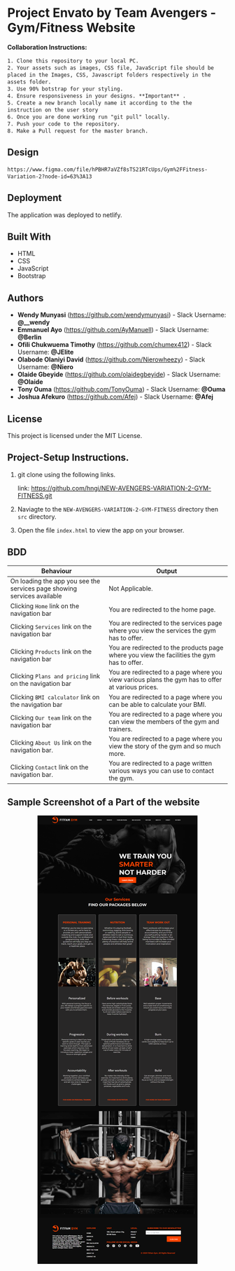 # Project Envato by Team Avengers - Gym/Fitness Website


**Collaboration Instructions:**

    1. Clone this repository to your local PC.
    2. Your assets such as images, CSS file, JavaScript file should be placed in the Images, CSS, Javascript folders respectively in the assets folder.
    3. Use 90% botstrap for your styling.
    4. Ensure responsiveness in your designs. **Important** .
    5. Create a new branch locally name it according to the the instruction on the user story
    6. Once you are done working run "git pull" locally.
    7. Push your code to the repository.
    8. Make a Pull request for the master branch. 
    

## Design
    https://www.figma.com/file/hPBHR7aVZf8sTS21RTcUps/Gym%2FFitness-Variation-2?node-id=63%3A13


##  Deployment

The application was deployed to netlify.

##  Built With

*  HTML
*  CSS
*  JavaScript
*  Bootstrap


##  Authors

* **Wendy Munyasi**  (https://github.com/wendymunyasi) - Slack Username: **@__wendy**
* **Emmanuel Ayo**  (https://github.com/AyManuell) - Slack Username: **@Berlin**
* **Ofili Chukwuema Timothy**  (https://github.com/chumex412) - Slack Username: **@JElite**
* **Olabode Olaniyi David**  (https://github.com/Nierowheezy) - Slack Username: **@Niero**
* **Olaide Gbeyide** (https://github.com/olaidegbeyide) - Slack Username: **@Olaide**
* **Tony Ouma** (https://github.com/TonyOuma) - Slack Username: **@Ouma**
* **Joshua Afekuro** (https://github.com/Afej) - Slack Username: **@Afej**



##  License

This project is licensed under the MIT License.


## Project-Setup Instructions.

1. git clone using the following links.

   link: https://github.com/hngi/NEW-AVENGERS-VARIATION-2-GYM-FITNESS.git

2. Naviagte to the `NEW-AVENGERS-VARIATION-2-GYM-FITNESS` directory then `src` directory.
3. Open the file `index.html` to view the app on your browser.


## BDD

| Behaviour | Output |
| --------- | ------ |
|On loading the app you see the services page showing services available|Not Applicable.|
|Clicking `Home` link on the navigation bar|You are redirected to the home page.|
|Clicking `Services` link on the navigation bar|You are redirected to the services page where you view the services the gym has to offer.|
|Clicking `Products` link on the navigation bar|You are redirected to the products page where you view the facilities the gym has to offer.|
|Clicking `Plans and pricing` link on the navigation bar|You are redirected to a page where you view various plans the gym has to offer at various prices.|
|Clicking `BMI calculator` link on the navigation bar|You are redirected to a page where you can be able to calculate your BMI.|
|Clicking `Our team` link on the navigation bar|You are redirected to a page where you can view the members of the gym and trainers.|
|Clicking `About Us` link on the navigation bar.|You are redirected to a page where you view the story of the gym and so much more.|
|Clicking `Contact` link on the navigation bar.|You are redirected to a page written various ways you can use to contact the gym.|


## Sample Screenshot of a Part of the website

<div style="text-align:center">
    <img src="./assets/img/services.png">
</div>